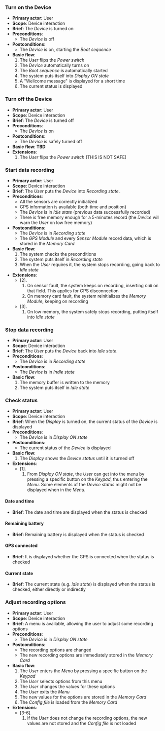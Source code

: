 ### Turn on the Device
- __Primary actor__: User
- __Scope__: Device interaction
- __Brief__: The _Device_ is turned on
- __Preconditions__:
	* The _Device_ is off
- __Postconditions__:
	* The _Device_ is on, starting the _Boot sequence_
- __Basic flow__:
	1. The _User_ flips the _Power switch_
	2. The _Device_ automatically turns on
	3. The _Boot sequence_ is automatically started
	4. The system puts itself into _Display ON state_
	5. A "Wellcome message" is displayed for a short time
	6. The current status is displayed

### Turn off the Device
- __Primary actor__: User
- __Scope__: Device interaction
- __Brief__: The _Device_ is turned off
- __Preconditions__:
	* The _Device_ is on
- __Postconditions__:
	* The _Device_ is safely turned off
- __Basic flow__:
	**TBD**
- __Extensions__:
	1. The _User_ flips the _Power switch_ (THIS IS NOT SAFE)


### Start data recording
- __Primary actor__: User
- __Scope__: Device interaction
- __Brief__: The _User_ puts the _Device_ into _Recording state_.
- __Preconditions__:
	* All the sensors are correctly initialized
	* GPS information is available (both time and position)
	* The _Device_ is in _Idle state_ (previous data successfully recorded)
	* There is free memory enough for a 5-minutes record (the _Device_ will warn the _User_ on low free memory)
- __Postconditions__:
	* The _Device_ is in _Recording state_
	* The _GPS Module_ and every _Sensor Module_ record data, which is stored in the _Memory Card_
- __Basic flow__:
	1. The system checks the preconditions
	2. The system puts itself in _Recording state_
	3. When the _User_ requires it, the system stops recording, going back to _Idle state_
- __Extensions__:
	* [2].
		1. On sensor fault, the system keeps on recording, inserting *null* on that field. This applies for GPS disconnection
		2. On memory card fault, the system reinitializes the _Memory Module_, keeping on recording
	* [3].
		1. On low memory, the system safely stops recording, putting itself into _Idle state_

### Stop data recording
- __Primary actor__: User
- __Scope__: Device interaction
- __Brief__: The _User_ puts the _Device_ back into _Idle state_.
- __Preconditions__:
	* The _Device_ is in _Recording state_
- __Postconditions__:
	* The _Device_ is in _Indle state_
- __Basic flow__:
	1. The memory buffer is written to the memory
	2. The system puts itself in _Idle state_

### Check status
- __Primary actor__: User
- __Scope__: Device interaction
- __Brief__: When the _Display_ is turned on, the current status of the _Device_ is displayed
- __Preconditions__:
	* The _Device_ is in _Display ON state_
- __Postconditions__:
	* The current status of the _Device_ is displayed
- __Basic flow__:
	1. The _Display_ shows the _Device status_ until it is turned off
- __Extensions__:
	* [1].
		1. From _Display ON state_, the _User_ can get into the menu by pressing a specific button on the _Keypad_, thus entering the _Menu_. Some elements of the _Device status_ might not be displayed when in the _Menu_.

#### Date and time
- __Brief__: The date and time are displayed when the status is checked

#### Remaining battery
- __Brief__: Remaining battery is displayed when the status is checked

#### GPS connected
- __Brief__: It is displayed whether the GPS is connected when the status is checked

#### Current state
- __Brief__: The current state (e.g. _Idle state_) is displayed when the status is checked, either directly or indirectly

### Adjust recording options
- __Primary actor__: User
- __Scope__: Device interaction
- __Brief__: A menu is available, allowing the user to adjust some recording options
- __Preconditions__:
	* The _Device_ is in _Display ON state_
- __Postconditions__:
	* The recording options are changed
	* The new recording options are immediately stored in the _Memory Card_
- __Basic flow__:
	1. The _User_ enters the _Menu_ by pressing a specific button on the _Keypad_
	2. The _User_ selects options from this menu
	3. The _User_ changes the values for these options
	4. The _User_ exits the _Menu_
	5. The new values for the options are stored in the _Memory Card_
	6. The _Config file_ is loaded from the _Memory Card_
- __Extensions__:
	* [3-6].
		1. If the _User_ does not change the recording options, the new values are not stored and the _Config file_ is not loaded
